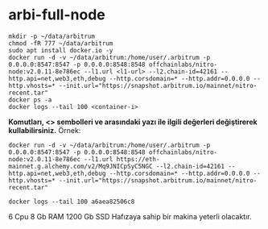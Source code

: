 # arbi-full-node

```
mkdir -p ~/data/arbitrum
chmod -fR 777 ~/data/arbitrum
sudo apt install docker.io -y
docker run -d -v ~/data/arbitrum:/home/user/.arbitrum -p 0.0.0.0:8547:8547 -p 0.0.0.0:8548:8548 offchainlabs/nitro-node:v2.0.11-8e786ec --l1.url <l1-url> --l2.chain-id=42161 --http.api=net,web3,eth,debug --http.corsdomain=* --http.addr=0.0.0.0 --http.vhosts=* --init.url="https://snapshot.arbitrum.io/mainnet/nitro-recent.tar"
docker ps -a
docker logs --tail 100 <container-i>
```

**Komutları, <> sembolleri ve arasındaki yazı ile ilgili değerleri değiştirerek kullabilirsiniz.**
Örnek:
```
docker run -d -v ~/data/arbitrum:/home/user/.arbitrum -p 0.0.0.0:8547:8547 -p 0.0.0.0:8548:8548 offchainlabs/nitro-node:v2.0.11-8e786ec --l1.url https://eth-mainnet.g.alchemy.com/v2/Mq9JNICpSyC5NGC --l2.chain-id=42161 --http.api=net,web3,eth,debug --http.corsdomain=* --http.addr=0.0.0.0 --http.vhosts=* --init.url="https://snapshot.arbitrum.io/mainnet/nitro-recent.tar"
```

```
docker logs --tail 100 a6aea82506c8
```

6 Cpu
8 Gb RAM
1200 Gb SSD Hafızaya sahip bir makina yeterli olacaktır.
